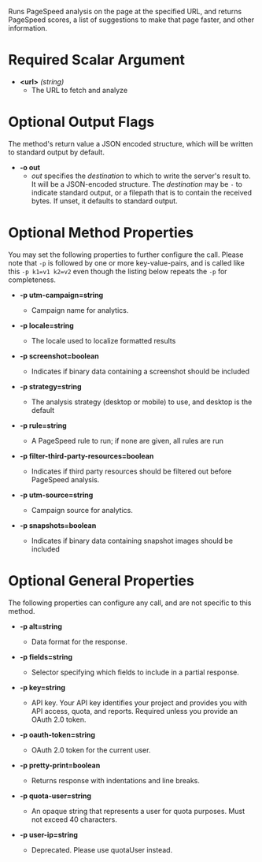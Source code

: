 Runs PageSpeed analysis on the page at the specified URL, and returns PageSpeed scores, a list of suggestions to make that page faster, and other information.
# Required Scalar Argument
* **&lt;url&gt;** *(string)*
    - The URL to fetch and analyze

# Optional Output Flags

The method's return value a JSON encoded structure, which will be written to standard output by default.

* **-o out**
    - *out* specifies the *destination* to which to write the server's result to.
      It will be a JSON-encoded structure.
      The *destination* may be `-` to indicate standard output, or a filepath that is to contain the received bytes.
      If unset, it defaults to standard output.
# Optional Method Properties

You may set the following properties to further configure the call. Please note that `-p` is followed by one 
or more key-value-pairs, and is called like this `-p k1=v1 k2=v2` even though the listing below repeats the
`-p` for completeness.

* **-p utm-campaign=string**
    - Campaign name for analytics.

* **-p locale=string**
    - The locale used to localize formatted results

* **-p screenshot=boolean**
    - Indicates if binary data containing a screenshot should be included

* **-p strategy=string**
    - The analysis strategy (desktop or mobile) to use, and desktop is the default

* **-p rule=string**
    - A PageSpeed rule to run; if none are given, all rules are run

* **-p filter-third-party-resources=boolean**
    - Indicates if third party resources should be filtered out before PageSpeed analysis.

* **-p utm-source=string**
    - Campaign source for analytics.

* **-p snapshots=boolean**
    - Indicates if binary data containing snapshot images should be included

# Optional General Properties

The following properties can configure any call, and are not specific to this method.

* **-p alt=string**
    - Data format for the response.

* **-p fields=string**
    - Selector specifying which fields to include in a partial response.

* **-p key=string**
    - API key. Your API key identifies your project and provides you with API access, quota, and reports. Required unless you provide an OAuth 2.0 token.

* **-p oauth-token=string**
    - OAuth 2.0 token for the current user.

* **-p pretty-print=boolean**
    - Returns response with indentations and line breaks.

* **-p quota-user=string**
    - An opaque string that represents a user for quota purposes. Must not exceed 40 characters.

* **-p user-ip=string**
    - Deprecated. Please use quotaUser instead.
